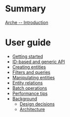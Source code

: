 # Summary

[Arche -- Introduction](./introduction.md)

# User guide

- [Getting started](./getting-started.md)
- [ID-based and generic API]()
- [Creating entities]()
- [Filters and queries]()
- [Manipulating entities]()
- [Entity relations]()
- [Batch operations]()
- [Performance tips]()
- [Background]()
  - [Design decisions]()
  - [Architecture]()
